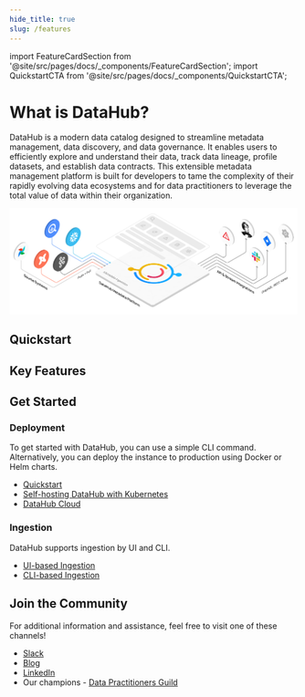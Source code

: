 ```yaml
---
hide_title: true
slug: /features
---
```


import FeatureCardSection from '@site/src/pages/docs/\_components/FeatureCardSection';
import QuickstartCTA from '@site/src/pages/docs/\_components/QuickstartCTA';

# What is DataHub?

DataHub is a modern data catalog designed to streamline metadata management, data discovery, and data governance. It enables users to efficiently explore and understand their data, track data lineage, profile datasets, and establish data contracts.
This extensible metadata management platform is built for developers to tame the complexity of their rapidly evolving data ecosystems and for data practitioners to leverage the total value of data within their organization.


<p align="center">
    <img 
        alt="DataHub Integrations" 
        src="/img/diagrams/datahub-flow-diagram-light.png" 
        style={{ padding: "2rem" }} 
    />
</p>

## Quickstart

<QuickstartCTA/>

## Key Features

<FeatureCardSection/>

## Get Started

### Deployment

To get started with DataHub, you can use a simple CLI command. Alternatively, you can deploy the instance to production using Docker or Helm charts.

- [Quickstart](quickstart.md)
- [Self-hosting DataHub with Kubernetes](deploy/kubernetes.md)
- [DataHub Cloud](managed-datahub/managed-datahub-overview.md)

### Ingestion

DataHub supports ingestion by UI and CLI.

- [UI-based Ingestion](ui-ingestion.md)
- [CLI-based Ingestion](../metadata-ingestion/cli-ingestion.md)

## Join the Community

For additional information and assistance, feel free to visit one of these channels!

- [Slack](https://datahubspace.slack.com)
- [Blog](https://blog.datahub.com/)
- [LinkedIn](https://www.linkedin.com/company/acryl-data/)
- Our champions - [Data Practitioners Guild](https://datahubproject.io/guild/)
